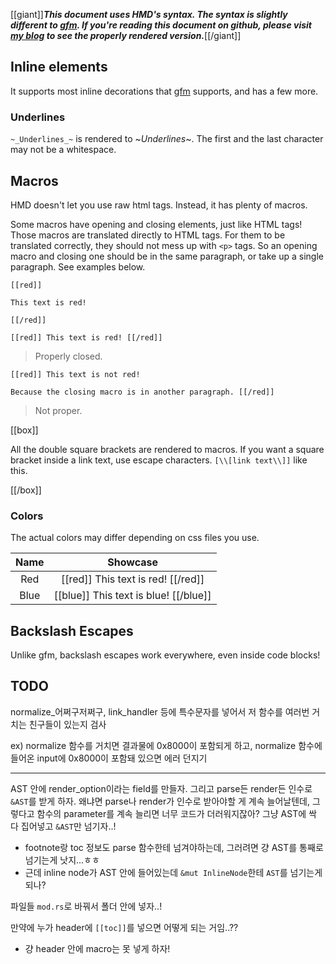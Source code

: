 [[giant]]***This document uses HMD's syntax. The syntax is slightly different to [gfm](https://github.github.com/gfm). If you're reading this document on github, please visit [my blog](https://somewhere) to see the properly rendered version.***[[/giant]]

## Inline elements

It supports most inline decorations that [gfm](https://github.github.com/gfm) supports, and has a few more.

### Underlines

`~_Underlines_~` is rendered to ~_Underlines_~. The first and the last character may not be a whitespace.

## Macros

HMD doesn't let you use raw html tags. Instead, it has plenty of macros.

Some macros have opening and closing elements, just like HTML tags! Those macros are translated directly to HTML tags. For them to be translated correctly, they should not mess up with `<p>` tags. So an opening macro and closing one should be in the same paragraph, or take up a single paragraph. See examples below.

```
[[red]]

This text is red!

[[/red]]

[[red]] This text is red! [[/red]]
```

> Properly closed.

```
[[red]] This text is not red!

Because the closing macro is in another paragraph. [[/red]]
```

> Not proper.

[[box]]

All the double square brackets are rendered to macros. If you want a square bracket inside a link text, use escape characters. `[\\[link text\\]]` like this.

[[/box]]

### Colors

The actual colors may differ depending on css files you use.

| Name |                      Showcase                      |
|:----:|:--------------------------------------------------:|
| Red  | [[red]] This text is red! [[/red]]                 |
| Blue | [[blue]] This text is blue! [[/blue]]              |

## Backslash Escapes

Unlike gfm, backslash escapes work everywhere, even inside code blocks!

## TODO

normalize_어쩌구저쩌구, link_handler 등에 특수문자를 넣어서 저 함수를 여러번 거치는 친구들이 있는지 검사

ex) normalize 함수를 거치면 결과물에 0x8000이 포함되게 하고, normalize 함수에 들어온 input에 0x8000이 포함돼 있으면 에러 던지기

---

AST 안에 render_option이라는 field를 만들자. 그리고 parse든 render든 인수로 `&AST`를 받게 하자. 왜냐면 parse나 render가 인수로 받아야할 게 계속 늘어날텐데, 그렇다고 함수의 parameter를 계속 늘리면 너무 코드가 더러워지잖아? 그냥 AST에 싹 다 집어넣고 `&AST`만 넘기자..!
- footnote랑 toc 정보도 parse 함수한테 넘겨야하는데, 그러려면 걍 AST를 통째로 넘기는게 낫지...ㅎㅎ
- 근데 inline node가 AST 안에 들어있는데 `&mut InlineNode`한테 `AST`를 넘기는게 되나?

파일들 `mod.rs`로 바꿔서 폴더 안에 넣자..!

만약에 누가 header에 `[[toc]]`를 넣으면 어떻게 되는 거임..??
- 걍 header 안에 macro는 못 넣게 하자!